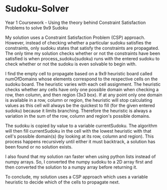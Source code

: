 # Sudoku-Solver
Year 1 Coursework - Using the theory behind Constraint Satisfaction Problems to solve 9x9 Sudoku

My solution uses a Constraint Satisfaction Problem (CSP) approach. However, instead of checking whether a particular sudoku satisfies the constraints, only sudoku states that satisfy the constraints are propagated. The only time my solution checks whether or not the constraints have been satisfied is when process_sudoku(sudoku) runs with the entered sudoku to check whether or not the sudoku is even solvable to begin with. 

I find the empty cell to propagate based on a 9x9 heuristic board called numOfDomains whose elements correspond to the respective cells on the sudoku board. The heuristic varies with each cell assignment. The heuristic checks whether any cells have only one possible domain when checking a row, then column, and then region (3x3 box). If at any point only one domain is available in a row, column or region, the heuristic will stop calculating values as this cell will always be the quickest to fill (for the given entered sudoku) because it limits branching. Therefore the heuristic is always a variation in the sum of the row, column and region's possible domains. 

The sudoku is copied by value to a variable currentSudoku. The algorithm will then fill currentSudoku in the cell with the lowest heuristic with that cell's possible domain(s) (by looking at its row, column and region). This process happens recursively until either it must backtrack, a solution has been found or no solution exists.

I also found that my solution ran faster when using python lists instead of numpy arrays. So, I converted the numpy sudoku to a 2D array first and then converted the solution to a numpy array before returning it.

To conclude, my solution uses a CSP approach which uses a variable heuristic to decide which of the cells to propagate next.
